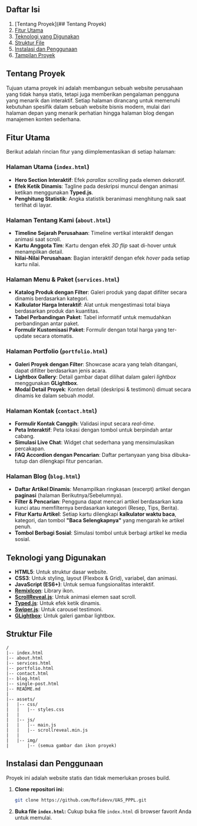 ## Daftar Isi

1.  [Tentang Proyek](## Tentang Proyek)
2.  [Fitur Utama](https://www.google.com/search?q=%23fitur-utama)
3.  [Teknologi yang Digunakan](https://www.google.com/search?q=%23teknologi-yang-digunakan)
4.  [Struktur File](https://www.google.com/search?q=%23struktur-file)
5.  [Instalasi dan Penggunaan](https://www.google.com/search?q=%23instalasi-dan-penggunaan)
6.  [Tampilan Proyek](https://www.google.com/search?q=%23tampilan-proyek)

## Tentang Proyek

Tujuan utama proyek ini adalah membangun sebuah website perusahaan yang tidak hanya statis, tetapi juga memberikan pengalaman pengguna yang menarik dan interaktif. Setiap halaman dirancang untuk memenuhi kebutuhan spesifik dalam sebuah website bisnis modern, mulai dari halaman depan yang menarik perhatian hingga halaman blog dengan manajemen konten sederhana.

## Fitur Utama

Berikut adalah rincian fitur yang diimplementasikan di setiap halaman:

### Halaman Utama (`index.html`)

  - **Hero Section Interaktif**: Efek *parallax scrolling* pada elemen dekoratif.
  - **Efek Ketik Dinamis**: Tagline pada deskripsi muncul dengan animasi ketikan menggunakan **Typed.js**.
  - **Penghitung Statistik**: Angka statistik beranimasi menghitung naik saat terlihat di layar.

### Halaman Tentang Kami (`about.html`)

  - **Timeline Sejarah Perusahaan**: Timeline vertikal interaktif dengan animasi saat scroll.
  - **Kartu Anggota Tim**: Kartu dengan efek *3D flip* saat di-hover untuk menampilkan detail.
  - **Nilai-Nilai Perusahaan**: Bagian interaktif dengan efek *hover* pada setiap kartu nilai.

### Halaman Menu & Paket (`services.html`)

  - **Katalog Produk dengan Filter**: Galeri produk yang dapat difilter secara dinamis berdasarkan kategori.
  - **Kalkulator Harga Interaktif**: Alat untuk mengestimasi total biaya berdasarkan produk dan kuantitas.
  - **Tabel Perbandingan Paket**: Tabel informatif untuk memudahkan perbandingan antar paket.
  - **Formulir Kustomisasi Paket**: Formulir dengan total harga yang ter-update secara otomatis.

### Halaman Portfolio (`portfolio.html`)

  - **Galeri Proyek dengan Filter**: Showcase acara yang telah ditangani, dapat difilter berdasarkan jenis acara.
  - **Lightbox Gallery**: Detail gambar dapat dilihat dalam galeri *lightbox* menggunakan **GLightbox**.
  - **Modal Detail Proyek**: Konten detail (deskripsi & testimoni) dimuat secara dinamis ke dalam sebuah *modal*.

### Halaman Kontak (`contact.html`)

  - **Formulir Kontak Canggih**: Validasi input secara *real-time*.
  - **Peta Interaktif**: Peta lokasi dengan tombol untuk berpindah antar cabang.
  - **Simulasi Live Chat**: Widget chat sederhana yang mensimulasikan percakapan.
  - **FAQ Accordion dengan Pencarian**: Daftar pertanyaan yang bisa dibuka-tutup dan dilengkapi fitur pencarian.

### Halaman Blog (`blog.html`)

  - **Daftar Artikel Dinamis**: Menampilkan ringkasan (excerpt) artikel dengan **paginasi** (halaman Berikutnya/Sebelumnya).
  - **Filter & Pencarian**: Pengguna dapat mencari artikel berdasarkan kata kunci atau memfilternya berdasarkan kategori (Resep, Tips, Berita).
  - **Fitur Kartu Artikel**: Setiap kartu dilengkapi **kalkulator waktu baca**, kategori, dan tombol **"Baca Selengkapnya"** yang mengarah ke artikel penuh.
  - **Tombol Berbagi Sosial**: Simulasi tombol untuk berbagi artikel ke media sosial.

## Teknologi yang Digunakan

  - **HTML5**: Untuk struktur dasar website.
  - **CSS3**: Untuk styling, layout (Flexbox & Grid), variabel, dan animasi.
  - **JavaScript (ES6+)**: Untuk semua fungsionalitas interaktif.
  - **[RemixIcon](https://remixicon.com/)**: Library ikon.
  - **[ScrollReveal.js](https://scrollrevealjs.org/)**: Untuk animasi elemen saat scroll.
  - **[Typed.js](https://github.com/mattboldt/typed.js/)**: Untuk efek ketik dinamis.
  - **[Swiper.js](https://swiperjs.com/)**: Untuk carousel testimoni.
  - **[GLightbox](https://biati-digital.github.io/glightbox/)**: Untuk galeri gambar lightbox.

## Struktur File

```
/
|-- index.html
|-- about.html
|-- services.html
|-- portfolio.html
|-- contact.html
|-- blog.html
|-- single-post.html
|-- README.md
|
|-- assets/
|   |-- css/
|   |   |-- styles.css
|   |
|   |-- js/
|   |   |-- main.js
|   |   |-- scrollreveal.min.js
|   |
|   |-- img/
|       |-- (semua gambar dan ikon proyek)
```

## Instalasi dan Penggunaan

Proyek ini adalah website statis dan tidak memerlukan proses build.

1.  **Clone repositori ini:**
    ```bash
    git clone https://github.com/Rofidevv/UAS_PPPL.git
    ```
2.  **Buka file `index.html`:**
    Cukup buka file `index.html` di browser favorit Anda untuk memulai.
